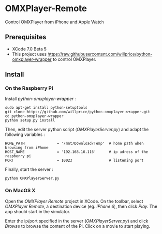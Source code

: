 # OMXPlayer-Remote
Control OMXPlayer from iPhone and Apple Watch

## Prerequisites ##

* XCode 7.0 Beta 5
* This project uses https://raw.githubusercontent.com/willprice/python-omxplayer-wrapper to control OMXPlayer.

## Install ##

### On the Raspberry Pi ###

Install *python-omxplayer-wrapper* :

```
sudo apt-get install python-setuptools
git clone https://github.com/willprice/python-omxplayer-wrapper.git
cd python-omxplayer-wrapper
python setup.py install
```

Then, edit the server python script (*OMXPlayerServer.py*) and adapt the following variables :

```
HOME_PATH               = '/mnt/Download/Temp'  # home path when browsing from iPhone
HOST_NAME               = '192.168.10.116'      # ip adress of the raspberry pi
PORT                    = 10023                 # listening port
```

Finally, start the server :

```
python OMXPlayerServer.py
```

### On MacOS X ###

Open the *OMXPlayer Remote* project in XCode. On the toolbar, select *OMXPlayer Remote*, a destination device (eg. *iPhone 6*), then click *Play*. The app should start in the simulator.

Enter the ip/port specified in the server (*OMXPlayerServer.py*) and click *Browse* to browse the content of the Pi. Click on a movie to start playing.
